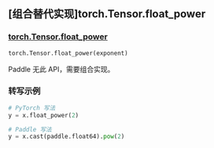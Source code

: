 ## [组合替代实现]torch.Tensor.float_power

### [torch.Tensor.float_power](https://pytorch.org/docs/stable/generated/torch.Tensor.float_power.html#torch.Tensor.float_power)

```python
torch.Tensor.float_power(exponent)
```

Paddle 无此 API，需要组合实现。

### 转写示例

```python
# PyTorch 写法
y = x.float_power(2)

# Paddle 写法
y = x.cast(paddle.float64).pow(2)
```

